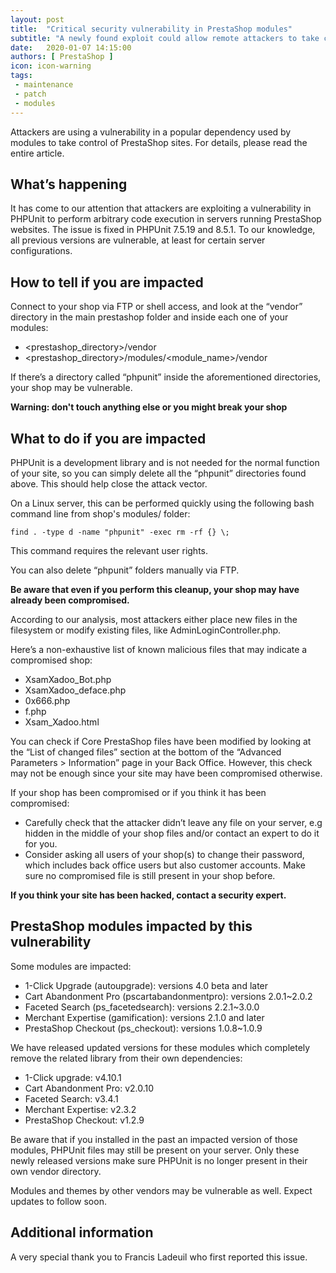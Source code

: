 ```yaml
---
layout: post
title:  "Critical security vulnerability in PrestaShop modules"
subtitle: "A newly found exploit could allow remote attackers to take control of your shop."
date:   2020-01-07 14:15:00
authors: [ PrestaShop ]
icon: icon-warning
tags:
 - maintenance
 - patch
 - modules
---
```


Attackers are using a vulnerability in a popular dependency used by modules to take control of PrestaShop sites. For details, please read the entire article.


## What’s happening

It has come to our attention that attackers are exploiting a vulnerability in PHPUnit to perform arbitrary code execution in servers running PrestaShop websites. The issue is fixed in PHPUnit 7.5.19 and 8.5.1. To our knowledge, all previous versions are vulnerable, at least for certain server configurations.


## How to tell if you are impacted

Connect to your shop via FTP or shell access, and look at the “vendor” directory in the main prestashop folder and inside each one of your modules:

- &lt;prestashop_directory>/vendor
- &lt;prestashop_directory>/modules/&lt;module_name>/vendor

If there’s a directory called “phpunit” inside the aforementioned directories, your shop may be vulnerable.

**Warning: don't touch anything else or you might break your shop**


## What to do if you are impacted

PHPUnit is a development library and is not needed for the normal function of your site, so you can simply delete all the “phpunit” directories found above. This should help close the attack vector.

On a Linux server, this can be performed quickly using the following bash command line from shop's modules/ folder:

```
find . -type d -name "phpunit" -exec rm -rf {} \;
```

This command requires the relevant user rights.

You can also delete “phpunit” folders manually via FTP.


**Be aware that even if you perform this cleanup, your shop may have already been compromised.**

According to our analysis, most attackers either place new files in the filesystem or modify existing files, like AdminLoginController.php.

Here’s a non-exhaustive list of known malicious files that may indicate a compromised shop:

- XsamXadoo_Bot.php
- XsamXadoo_deface.php
- 0x666.php
- f.php
- Xsam_Xadoo.html

You can check if Core PrestaShop files have been modified by looking at the “List of changed files” section at the bottom of the “Advanced Parameters > Information” page in your Back Office. However, this check may not be enough since your site may have been compromised otherwise.

If your shop has been compromised or if you think it has been compromised:

- Carefully check that the attacker didn’t leave any file on your server, e.g hidden in the middle of your shop files and/or contact an expert to do it for you.
- Consider asking all users of your shop(s) to change their password, which includes back office users but also customer accounts. Make sure no compromised file is still present in your shop before.

**If you think your site has been hacked, contact a security expert.**


## PrestaShop modules impacted by this vulnerability

Some modules are impacted:

- 1-Click Upgrade (autoupgrade): versions 4.0 beta and later
- Cart Abandonment Pro (pscartabandonmentpro): versions 2.0.1~2.0.2
- Faceted Search (ps_facetedsearch): versions 2.2.1~3.0.0
- Merchant Expertise (gamification): versions 2.1.0 and later
- PrestaShop Checkout (ps_checkout): versions 1.0.8~1.0.9

We have released updated versions for these modules which completely remove the related library from their own dependencies:

- 1-Click upgrade: v4.10.1
- Cart Abandonment Pro: v2.0.10
- Faceted Search: v3.4.1
- Merchant Expertise: v2.3.2
- PrestaShop Checkout: v1.2.9

Be aware that if you installed in the past an impacted version of those modules, PHPUnit files may still be present on your server. Only these newly released versions make sure PHPUnit is no longer present in their own vendor directory.

Modules and themes by other vendors may be vulnerable as well. Expect updates to follow soon.

## Additional information

A very special thank you to Francis Ladeuil who first reported this issue.
